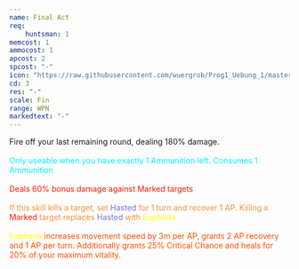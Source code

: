 ```yaml
---
name: Final Act
req: 
    huntsman: 1
memcost: 1
ammocost: 1
apcost: 2
spcost: "-"
icon: "https://raw.githubusercontent.com/wuergrob/Prog1_Uebung_1/master/media/skills/FinalAct.png"
cd: 3
res: "-"
scale: Fin
range: WPN
markedtext: "-"
---
```

Fire off your last remaining round, dealing 180% damage.<br><br>
            <font color='#00EFFF'>Only useable when you have exactly 1 Ammunition left. Consumes 1 Ammunition</font><br><br>
            <font color='#FF1500'>Deals 60% bonus damage against Marked targets </font><br><br>
            <font color='#FF8C34'>If this skill kills a target, set <font color='#7D71D9'>Hasted</font> for 1 turn and recover 1 AP. 
            Killing a <font color='#FF1500'>Marked</font> target replaces <font color='#7D71D9'>Hasted</font> with <font color='#FFFF00'>Euphoria</font></font><br><br>
            <font color='#FFFF00'>Euphoria</font><font color='#FF4D00'> increases movement speed by 3m per AP, grants 2 AP recovery and 1 AP per turn. 
            Additionally grants 25% Critical Chance and heals for 20% of your maximum vitality. </font>